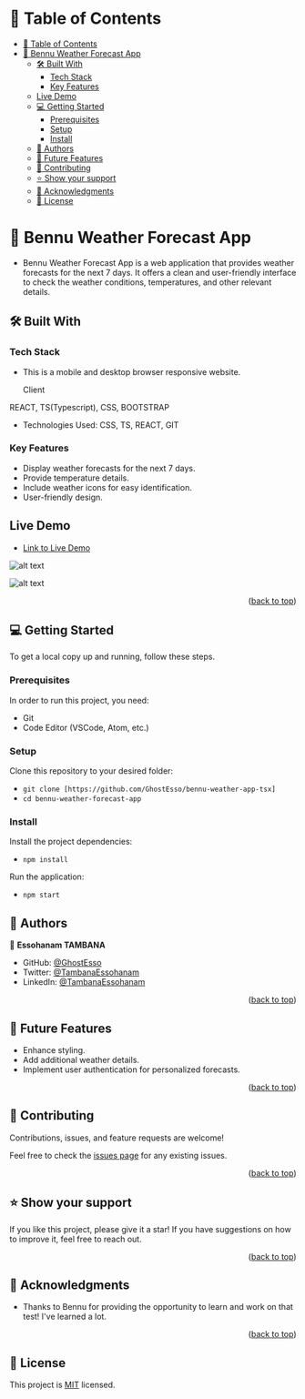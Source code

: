 # 📗 Table of Contents

- [📗 Table of Contents](#-table-of-contents)
- [📖 Bennu Weather Forecast App](#-bennu-weather-forecast-app)
  - [🛠 Built With](#-built-with)
    - [Tech Stack](#tech-stack)
    - [Key Features](#key-features)
  - [Live Demo](#live-demo)
  - [💻 Getting Started](#-getting-started)
    - [Prerequisites](#prerequisites)
    - [Setup](#setup)
    - [Install](#install)
  - [👥 Authors](#-authors)
  - [🔭 Future Features](#-future-features)
  - [🤝 Contributing](#-contributing)
  - [⭐️ Show your support](#️-show-your-support)
  - [🙏 Acknowledgments](#-acknowledgments)
  - [📝 License](#-license)

# 📖 Bennu Weather Forecast App <a name="about-project"></a>

- Bennu Weather Forecast App is a web application that provides weather forecasts for the next 7 days. It offers a clean and user-friendly interface to check the weather conditions, temperatures, and other relevant details.

## 🛠 Built With <a name="HTML, CSS, JS and REACT"></a>

### Tech Stack <a name="Front end (REACT)"></a>

- This is a mobile and desktop browser responsive website.

  Client
  
REACT, TS(Typescript), CSS, BOOTSTRAP
- Technologies Used: CSS, TS, REACT, GIT

### Key Features <a name="key-features"></a>

- Display weather forecasts for the next 7 days.
- Provide temperature details.
- Include weather icons for easy identification.
- User-friendly design.

<!-- LIVE DEMO -->

## Live Demo <a name="live-demo"></a>

- [Link to Live Demo](https://bennu-weather-app-tsx.vercel.app/)

![alt text](image.png)


![alt text](image-1.png)

<p align="right">(<a href="#readme-top">back to top</a>)</p>

## 💻 Getting Started <a name="getting-started"></a>

To get a local copy up and running, follow these steps.

### Prerequisites

In order to run this project, you need:

- Git
- Code Editor (VSCode, Atom, etc.)

### Setup

Clone this repository to your desired folder:

- `git clone [https://github.com/GhostEsso/bennu-weather-app-tsx]`
- `cd bennu-weather-forecast-app`

### Install

Install the project dependencies:

- `npm install`

Run the application:

- `npm start`

## 👥 Authors <a name="authors"></a>

👤 **Essohanam TAMBANA**

- GitHub: [@GhostEsso](https://github.com/GhostEsso)
- Twitter: [@TambanaEssohanam](https://twitter.com/TambanaEssohana)
- LinkedIn: [@TambanaEssohanam](https://www.linkedin.com/in/essohanam-tambana/)

<p align="right">(<a href="#readme-top">back to top</a>)</p>

## 🔭 Future Features <a name="future-features"></a>

- Enhance styling.
- Add additional weather details.
- Implement user authentication for personalized forecasts.

<p align="right">(<a href="#readme-top">back to top</a>)</p>

## 🤝 Contributing <a name="contributing"></a>

Contributions, issues, and feature requests are welcome!

Feel free to check the [issues page](#) for any existing issues.

<p align="right">(<a href="#readme-top">back to top</a>)</p>

## ⭐️ Show your support <a name="support"></a>

If you like this project, please give it a star! If you have suggestions on how to improve it, feel free to reach out.

<p align="right">(<a href="#readme-top">back to top</a>)</p>

## 🙏 Acknowledgments <a name="acknowledgements"></a>

- Thanks to Bennu for providing the opportunity to learn and work on that test! I've learned a lot.

<p align="right">(<a href="#readme-top">back to top</a>)</p>

## 📝 License <a name="license"></a>

This project is [MIT](./LICENSE) licensed.